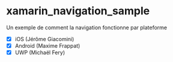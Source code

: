 # xamarin_navigation_sample

Un exemple de comment la navigation fonctionne par plateforme
* [x]  iOS (Jérôme Giacomini)
* [x]  Android (Maxime Frappat) 
* [x]  UWP (Michaël Fery)
